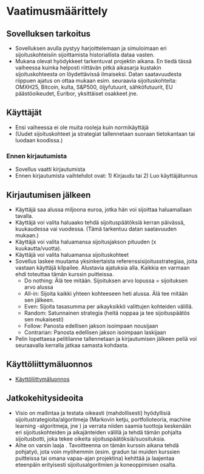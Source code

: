 # Vaatimusmäärittely
## Sovelluksen tarkoitus
 * Sovelluksen avulla pystyy harjoittelemaan ja simuloimaan eri sijoituskohteisiin  sijoittamista historiallista dataa vasten.
 * Mukana olevat hyödykkeet tarkentuvat projektin aikana. En tiedä tässä vaiheessa kuinka helposti riittävän pitkä aikasarja kustakin sijoituskohteesta on löydettävissä ilmaiseksi. Datan saatavuudesta riippuen ajatus on ottaa mukaan esim. seuraavia sijoituskohteita: OMXH25, Bitcoin, kulta, S&P500, öljyfutuurit, sähköfutuurit, EU päästöoikeudet, Euribor, yksittäiset osakkeet jne.

## Käyttäjät
* Ensi vaiheessa ei ole muita rooleja kuin normikäyttäjä
* (Uudet sijoituskohteet ja strategiat tallennetaan suoraan tietokantaan tai luodaan koodissa.)

### Ennen kirjautumista
* Sovellus vaatti kirjautumista
* Ennen kirjautumista vaihtehdot ovat: 1) Kirjaudu tai 2) Luo käyttäjätunnus

## Kirjautumisen jälkeen
* Käyttäjä saa alussa miljoona euroa, jotka hän voi sijoittaa haluamallaan tavalla.
* Käyttäjä voi valita haluaako tehdä sijoituspäätöksiä kerran päivässä, kuukaudessa vai vuodessa. (Tämä tarkentuu datan saatavuuden mukaan.)
* Käyttäjä voi valita haluamansa sijoitusjakson pituuden (x kuukautta/vuotta).
* Käyttäjä voi valita haluamansa sijoituskohteet 
* Sovellus laskee muutama yksinkertaista referenssisijoitusstrategiaa, joita vastaan käyttäjä kilpailee. Alustavia ajatuksia alla. Kaikkia en varmaan ehdi toteuttaa tämän kurssin puitteissa.
  * Do nothing: Älä tee mitään. Sijoituksen arvo lopussa = sijoituksen arvo alussa
  * All-in: Sijoita kaikki yhteen kohteeseen heti alussa. Älä tee mitään sen jälkeen.
  * Even: Sijoita tasasumma per aikayksikkö valittujen kohteiden välillä.
  * Random: Satunnainen strategia (heitä noppaa ja tee sijoituspäätös sen mukaisesti)
  * Follow: Panosta edellisen jakson isoimpaan nousijaan
  *  Contrarian: Panosta edellisen jakson isoimpaan laskijaan
* Pelin lopettaesa pelitilanne tallennetaan ja kirjautumisen jälkeen peliä voi seuraavalla kerralla jatkaa samasta kohdasta. 

## Käyttöliittymäluonnos
 * [Käyttöliittymäluonnos](https://github.com/ramipiik/ot-harjoitustyo/blob/main/dokumentaatio/K%C3%A4ytt%C3%B6liittym%C3%A4luonnos.pdf)

## Jatkokehitysideoita
* Visio on mallintaa ja testata oikeasti (mahdollisesti) hyödyllisiä sijoitustrategioita/algoritmeja (Markovin ketju, portfolioteoria, machine learning -algoritmeja, jne ) ja verrata niiden saamia tuottoja keskenään eri sijoituskohteiden ja aikajänteiden välillä ja tehdä tämän pohjalta sijoitusbotti, joka tekee oikeita sijoituspäätöksiä/suosituksia.
* Aihe on varsin laaja . Tavoitteenna on tämän kurssin aikana tehdä pohjatyö, jota voin myöhemmin (esim. gradun tai muiden kurssien puitteissa tai omana vapaa-ajan projektina) kehittää ja laajentaa eteenpäin erityisesti sijoitusalgoritmien ja koneoppimisen osalta. 
